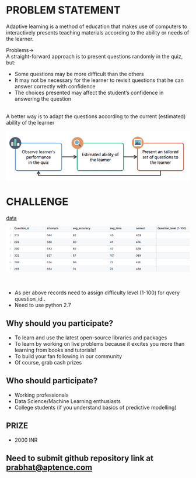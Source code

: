 # PROBLEM STATEMENT

Adaptive learning is a method of education that makes use of computers to interactively presents teaching materials according to the ability or needs of the learner.

Problems-><br/>
A straight-forward approach is to present questions randomly in the quiz, but:
* Some questions may be more difficult than the others
* It may not be necessary for the learner to revisit questions that he can answer correctly with confidence
* The choices presented may affect the student’s confidence in answering the question

<br/>
A better way is to adapt the questions according to the current (estimated) ability of the learner
<br/>

![flow](/images/image1.png)

# CHALLENGE

[data](/data/data_Machine-Learning-Challenge-1.csv)

![data](/images/image2.png)

<br/>

* As per above records need to assign difficulty level (1-100) for qvery question_id .
* Need to use python 2.7

## Why should you participate?

* To learn and use the latest open-source libraries and packages
* To learn by working on live problems because it excites you more than learning from books and tutorials!
* To build your fan following in our community
* Of course, grab cash prizes

## Who should participate?

* Working professionals
* Data Science/Machine Learning enthusiasts
* College students (if you understand basics of predictive modelling)

## PRIZE
* 2000 INR 

## Need to submit github repository link at prabhat@aptence.com 
